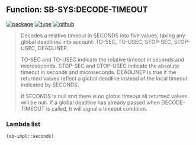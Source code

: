 ## Function: SB-SYS:DECODE-TIMEOUT
[![package](https://img.shields.io/badge/Package-SB--SYS-5f9ea0.svg?style=social&colorA=999999)](../) [![type](https://img.shields.io/badge/Type-Function-5f9ea0.svg?style=social&colorA=999999)](../#function) [![github](https://img.shields.io/badge/GitHub-View_the_source-5f9ea0.svg?style=social&colorA=999999&logo=github)](https://github.com/sbcl/sbcl/blob/master/src/code/deadline.lisp/) 

> Decodes a relative timeout in SECONDS into five values, taking any
> global deadlines into account: TO-SEC, TO-USEC, STOP-SEC, STOP-USEC,
> DEADLINEP.
> 
> TO-SEC and TO-USEC indicate the relative timeout in seconds and microseconds.
> STOP-SEC and STOP-USEC indicate the absolute timeout in seconds and
> microseconds. DEADLINEP is true if the returned values reflect a global
> deadline instead of the local timeout indicated by SECONDS.
> 
> If SECONDS is null and there is no global timeout all returned values will be
> null. If a global deadline has already passed when DECODE-TIMEOUT is called,
> it will signal a timeout condition.

### Lambda list
```cl
(sb-impl::seconds)
```
